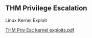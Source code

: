 ## THM Privilege Escalation

Linux Kernel Exploit

[THM Priv Esc kernel exploits.pdf](https://github.com/r0sha1/r0sha1.github.io/files/8021015/THM.Priv.Esc.kernel.exploits.pdf)
